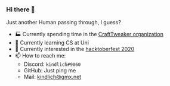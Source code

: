 ### Hi there 👋

Just another Human passing through, I guess?

- :factory: Currently spending time in the [CraftTweaker organization](https://github.com/CraftTweaker)
- 🌱 Currently learning CS at Uni
- :night_with_stars: Currently interested in the [hacktoberfest 2020](https://hacktoberfest.digitalocean.com)
- 📫 How to reach me: 
  - Discord: `kindlich#9060`
  - GitHub: Just ping me
  - Mail: kindlich@gmx.net

<!--
**kindlich/kindlich** is a ✨ _special_ ✨ repository because its `README.md` (this file) appears on your GitHub profile.

Here are some ideas to get you started:

- 🔭 I’m currently working on ...
- 🌱 I’m currently learning ...
- 👯 I’m looking to collaborate on ...
- 🤔 I’m looking for help with ...
- 💬 Ask me about ...
- 📫 How to reach me: ...
- 😄 Pronouns: ...
- ⚡ Fun fact: ...
-->

